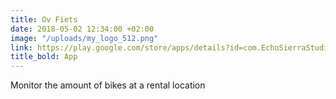 ```yaml
---
title: Ov Fiets
date: 2018-05-02 12:34:00 +02:00
image: "/uploads/my_logo_512.png"
link: https://play.google.com/store/apps/details?id=com.EchoSierraStudio.Ov_Fiets_App
title_bold: App
---
```


Monitor the amount of bikes at a rental location